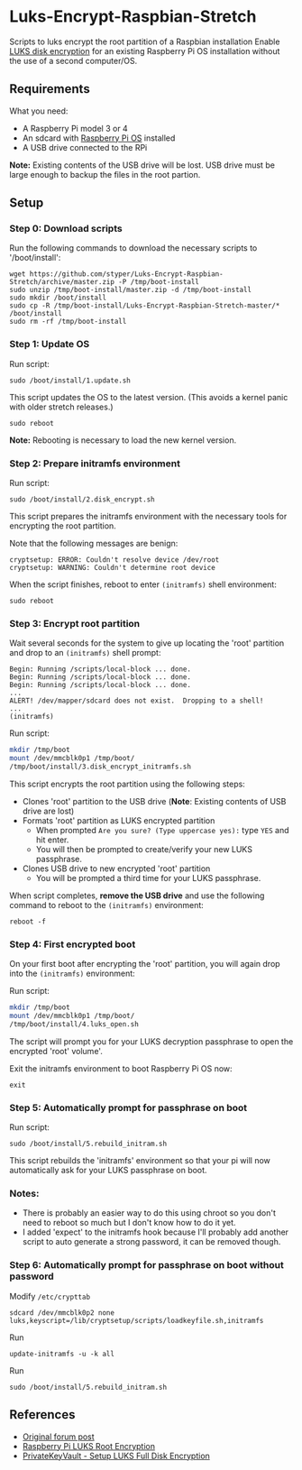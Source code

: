 # Luks-Encrypt-Raspbian-Stretch
Scripts to luks encrypt the root partition of a Raspbian installation
Enable [LUKS disk encryption](https://gitlab.com/cryptsetup/cryptsetup/blob/master/README.md) for an existing Raspberry Pi OS installation without the use of a second computer/OS.

## Requirements

What you need:
* A Raspberry Pi model 3 or 4
* An sdcard with [Raspberry Pi OS](https://www.raspberrypi.org/software/) installed
* A USB drive connected to the RPi

**Note:** Existing contents of the USB drive will be lost.  USB drive must be large enough to backup the files in the root partion.

## Setup
### Step 0: Download scripts
Run the following commands to download the necessary scripts to '/boot/install':
```shell
wget https://github.com/styper/Luks-Encrypt-Raspbian-Stretch/archive/master.zip -P /tmp/boot-install
sudo unzip /tmp/boot-install/master.zip -d /tmp/boot-install
sudo mkdir /boot/install
sudo cp -R /tmp/boot-install/Luks-Encrypt-Raspbian-Stretch-master/* /boot/install
sudo rm -rf /tmp/boot-install
```

### Step 1: Update OS
Run script:
```shell
sudo /boot/install/1.update.sh
```
This script updates the OS to the latest version.  (This avoids a kernel panic with older stretch releases.)

```shell
sudo reboot
```
**Note:** Rebooting is necessary to load the new kernel version.

### Step 2: Prepare initramfs environment
Run script:
```shell
sudo /boot/install/2.disk_encrypt.sh
```
This script prepares the initramfs environment with the necessary tools for encrypting the root partition.

Note that the following messages are benign:
```
cryptsetup: ERROR: Couldn't resolve device /dev/root
cryptsetup: WARNING: Couldn't determine root device
```

When the script finishes, reboot to enter `(initramfs)` shell environment:
```shell
sudo reboot
```

### Step 3: Encrypt root partition
Wait several seconds for the system to give up locating the 'root' partition and drop to an `(initramfs)` shell prompt:
```
Begin: Running /scripts/local-block ... done.
Begin: Running /scripts/local-block ... done.
Begin: Running /scripts/local-block ... done.
...
ALERT! /dev/mapper/sdcard does not exist.  Dropping to a shell!
...
(initramfs)
```
Run script:
```sh
mkdir /tmp/boot
mount /dev/mmcblk0p1 /tmp/boot/
/tmp/boot/install/3.disk_encrypt_initramfs.sh
```

This script encrypts the root partition using the following steps:
* Clones 'root' partition to the USB drive (**Note**: Existing contents of USB drive are lost)
* Formats 'root' partition as LUKS encrypted partition
    * When prompted `Are you sure? (Type uppercase yes):` type `YES` and hit enter.
    * You will then be prompted to create/verify your new LUKS passphrase.
* Clones USB drive to new encrypted 'root' partition
    * You will be prompted a third time for your LUKS passphrase.

When script completes, **remove the USB drive** and use the following command to reboot to the `(initramfs)` environment:
```
reboot -f
```

### Step 4: First encrypted boot
On your first boot after encrypting the 'root' partition, you will again drop into the `(initramfs)` environment:

Run script:
```sh
mkdir /tmp/boot
mount /dev/mmcblk0p1 /tmp/boot/
/tmp/boot/install/4.luks_open.sh
```
The script will prompt you for your LUKS decryption passphrase to open the encrypted 'root' volume'.

Exit the initramfs environment to boot Raspberry Pi OS now:
```
exit
```

### Step 5: Automatically prompt for passphrase on boot
Run script:
```
sudo /boot/install/5.rebuild_initram.sh
```
This script rebuilds the 'initramfs' environment so that your pi will now automatically ask for your LUKS passphrase on boot.

### Notes:
* There is probably an easier way to do this using chroot so you don't need to reboot so much but I don't know how to do it yet.
* I added 'expect' to the initramfs hook because I'll probably add another script to auto generate a strong password, it can be removed though.

### Step 6: Automatically prompt for passphrase on boot without password

Modify `/etc/crypttab`
```
sdcard /dev/mmcblk0p2 none luks,keyscript=/lib/cryptsetup/scripts/loadkeyfile.sh,initramfs
```
Run
```
update-initramfs -u -k all
```
Run
```
sudo /boot/install/5.rebuild_initram.sh
```


## References
* [Original forum post](https://www.raspberrypi.org/forums/viewtopic.php?t=219867)
* [Raspberry Pi LUKS Root Encryption](https://robpol86.com/raspberry_pi_luks.html)
* [PrivateKeyVault - Setup LUKS Full Disk Encryption](https://github.com/johnshearing/PrivateKeyVault#setup-luks-full-disk-encryption)